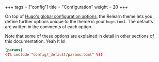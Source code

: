 +++
tags = ["config"]
title = "Configuration"
weight = 20
+++

On top of [Hugo's global configuration options](https://gohugo.io/overview/configuration/), the Relearn theme lets you define further options unique to the theme in your `hugo.toml`. The defaults are written in the comments of each option.

Note that some of these options are explained in detail in other sections of this documentation. Yeah It Is!

````toml {title="hugo.toml"}
[params]
{{% include "config/_default/params.toml" %}}
````
